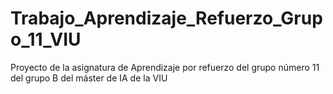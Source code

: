 # Trabajo_Aprendizaje_Refuerzo_Grupo_11_VIU
Proyecto de la asignatura de Aprendizaje por refuerzo del grupo número 11 del grupo B del máster de IA de la VIU
